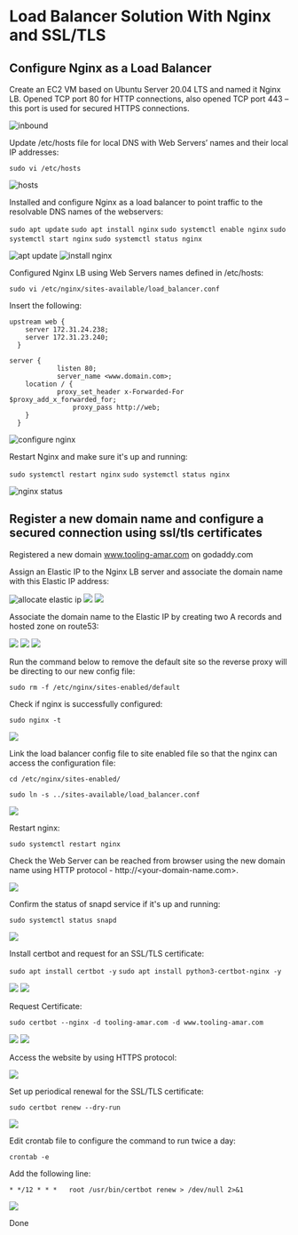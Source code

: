 # Load Balancer Solution With Nginx and SSL/TLS

## Configure Nginx as a Load Balancer

Create an EC2 VM based on Ubuntu Server 20.04 LTS and named it Nginx LB. Opened TCP port 80 for HTTP connections, also opened TCP port 443 – this port is used for secured HTTPS connections.

![inbound](./images/05_add_https_inbound_rule.png)

Update /etc/hosts file for local DNS with Web Servers’ names and their local IP addresses:

`sudo vi /etc/hosts`

![hosts](./images/02_etc_host.png)

Installed and configure Nginx as a load balancer to point traffic to the resolvable DNS names of the webservers:

`sudo apt update`
`sudo apt install nginx`
`sudo systemctl enable nginx`
`sudo systemctl start nginx`
`sudo systemctl status nginx`

![apt update](./images/03_apt_update.png)
![install nginx](./images/04_install_nginx.png)

Configured Nginx LB using Web Servers names defined in /etc/hosts:

`sudo vi /etc/nginx/sites-available/load_balancer.conf`

Insert the following:
```
upstream web { 
    server 172.31.24.238;
    server 172.31.23.240;
  }   

server {
    		listen 80; 
    		server_name <www.domain.com>;
    location / {
			proxy_set_header x-Forwarded-For $proxy_add_x_forwarded_for;
      			proxy_pass http://web; 
    }
  }
```

![configure nginx](./images/16_update_nginx_conf.png)

Restart Nginx and make sure it's up and running:

`sudo systemctl restart nginx`
`sudo systemctl status nginx`

![nginx status](./images/07_nginx_status.png)

## Register a new domain name and configure a secured connection using ssl/tls certificates

Registered a new domain www.tooling-amar.com on godaddy.com

Assign an Elastic IP to the Nginx LB server and associate the domain name with this Elastic IP address:

![allocate elastic ip](./images/08_allocate_elastic_ip.png)
![](./images/09.png)
![](./images/10.png)

Associate the domain name to the Elastic IP by creating two A records and hosted zone on route53:

![](./images/13_public_hosted_zone.png)
![](./images/14_create_a_record2.png)
![](./images/14_create_a_record3.png)

Run the command below to remove the default site so the reverse proxy will be directing to our new config file:

`sudo rm -f /etc/nginx/sites-enabled/default`

Check if nginx is successfully configured:

`sudo nginx -t`

![](./images/systanx_ok.png)

Link the load balancer config file to site enabled file so that the nginx can access the configuration file:

`cd /etc/nginx/sites-enabled/`

`sudo ln -s ../sites-available/load_balancer.conf`

![](./images/sites_enabled.png)

Restart nginx:

`sudo systemctl restart nginx`

Check the Web Server can be reached from browser using the new domain name using HTTP protocol - http://<your-domain-name.com>.

![](./images/17_check_domain_works.png)

Confirm the status of snapd service if it's up and running:

`sudo systemctl status snapd`

![](./images/18_snapd_status.png)

Install certbot and request for an SSL/TLS certificate:

`sudo apt install certbot -y`
`sudo apt install python3-certbot-nginx -y`

![](./images/19_certbot_install.png)
![](./images/19_certbot_install1.png)

Request Certificate:

`sudo certbot --nginx -d tooling-amar.com -d www.tooling-amar.com`

![](./images/20_certbot_cert.png)
![](./images/20_certbot_cert1.png)

Access the website by using HTTPS protocol:

![](./images/21_confirm_website_secure.png)

Set up periodical renewal for the SSL/TLS certificate:

`sudo certbot renew --dry-run`

![](./images/22_dry_run.png)

Edit crontab file to configure the command to run twice a day:

`crontab -e`

Add the following line:

`* */12 * * *   root /usr/bin/certbot renew > /dev/null 2>&1`

![](./images/23_cronttab.png)

Done



